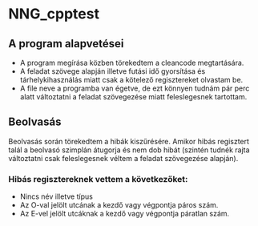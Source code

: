 # NNG_cpptest

## A program alapvetései
- A program megírása közben törekedtem a cleancode megtartására.
- A feladat szövege alapján illetve futási idő gyorsítása és tárhelykihasználás miatt csak a kötelező regisztereket olvastam be.
- A file neve a programba van égetve, de ezt könnyen tudnám pár perc alatt változtatni a feladat szövegezése miatt feleslegesnek tartottam.
## Beolvasás
Beolvasás során törekedtem a hibák kiszűrésére. Amikor hibás regisztert talál a beolvasó szimplán átugorja és nem dob hibát (szintén tudnék rajta változtatni csak feleslegesnek véltem a feladat szövegezése alapján).
### Hibás regisztereknek vettem a következőket:
- Nincs név illetve típus
- Az O-val jelölt utcának a kezdő vagy végpontja páros szám.
- Az E-vel jelölt utcáknak a kezdő vagy végpontja páratlan szám.